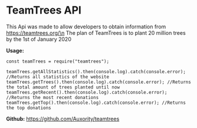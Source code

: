 # TeamTrees API

This Api was made to allow developers to obtain information from https://teamtrees.org/\n
The plan of TeamTrees is to plant 20 million trees by the 1st of January 2020

**Usage:**
```JS
const teamTrees = require("teamtrees");

teamTrees.getAllStatistics().then(console.log).catch(console.error); //Returns all statistics of the website
teamTrees.getTrees().then(console.log).catch(console.error); //Returns the total amount of trees planted until now
teamTrees.getRecent().then(console.log).catch(console.error); //Returns the most recent donations
teamTrees.getTop().then(console.log).catch(console.error); //Returns the top donations
```

**Github:**
https://github.com/Auxority/teamtrees
